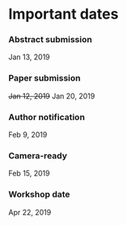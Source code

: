 # Important dates

### Abstract submission
Jan 13, 2019

### Paper submission
~~Jan 12, 2019~~ Jan 20, 2019

### Author notification
Feb 9, 2019

### Camera-ready
Feb 15, 2019

### Workshop date
Apr 22, 2019


